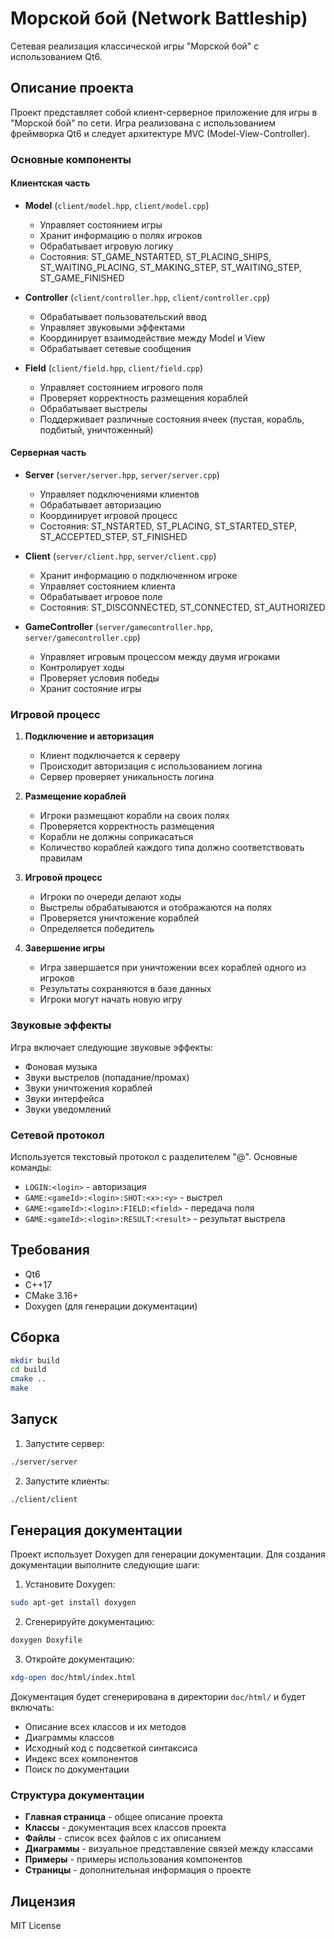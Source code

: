 # Морской бой (Network Battleship)

Сетевая реализация классической игры "Морской бой" с использованием Qt6.

## Описание проекта

Проект представляет собой клиент-серверное приложение для игры в "Морской бой" по сети. Игра реализована с использованием фреймворка Qt6 и следует архитектуре MVC (Model-View-Controller).

### Основные компоненты

#### Клиентская часть
- **Model** (`client/model.hpp`, `client/model.cpp`)
  - Управляет состоянием игры
  - Хранит информацию о полях игроков
  - Обрабатывает игровую логику
  - Состояния: ST_GAME_NSTARTED, ST_PLACING_SHIPS, ST_WAITING_PLACING, ST_MAKING_STEP, ST_WAITING_STEP, ST_GAME_FINISHED

- **Controller** (`client/controller.hpp`, `client/controller.cpp`)
  - Обрабатывает пользовательский ввод
  - Управляет звуковыми эффектами
  - Координирует взаимодействие между Model и View
  - Обрабатывает сетевые сообщения

- **Field** (`client/field.hpp`, `client/field.cpp`)
  - Управляет состоянием игрового поля
  - Проверяет корректность размещения кораблей
  - Обрабатывает выстрелы
  - Поддерживает различные состояния ячеек (пустая, корабль, подбитый, уничтоженный)

#### Серверная часть
- **Server** (`server/server.hpp`, `server/server.cpp`)
  - Управляет подключениями клиентов
  - Обрабатывает авторизацию
  - Координирует игровой процесс
  - Состояния: ST_NSTARTED, ST_PLACING, ST_STARTED_STEP, ST_ACCEPTED_STEP, ST_FINISHED

- **Client** (`server/client.hpp`, `server/client.cpp`)
  - Хранит информацию о подключенном игроке
  - Управляет состоянием клиента
  - Обрабатывает игровое поле
  - Состояния: ST_DISCONNECTED, ST_CONNECTED, ST_AUTHORIZED

- **GameController** (`server/gamecontroller.hpp`, `server/gamecontroller.cpp`)
  - Управляет игровым процессом между двумя игроками
  - Контролирует ходы
  - Проверяет условия победы
  - Хранит состояние игры

### Игровой процесс

1. **Подключение и авторизация**
   - Клиент подключается к серверу
   - Происходит авторизация с использованием логина
   - Сервер проверяет уникальность логина

2. **Размещение кораблей**
   - Игроки размещают корабли на своих полях
   - Проверяется корректность размещения
   - Корабли не должны соприкасаться
   - Количество кораблей каждого типа должно соответствовать правилам

3. **Игровой процесс**
   - Игроки по очереди делают ходы
   - Выстрелы обрабатываются и отображаются на полях
   - Проверяется уничтожение кораблей
   - Определяется победитель

4. **Завершение игры**
   - Игра завершается при уничтожении всех кораблей одного из игроков
   - Результаты сохраняются в базе данных
   - Игроки могут начать новую игру

### Звуковые эффекты

Игра включает следующие звуковые эффекты:
- Фоновая музыка
- Звуки выстрелов (попадание/промах)
- Звуки уничтожения кораблей
- Звуки интерфейса
- Звуки уведомлений

### Сетевой протокол

Используется текстовый протокол с разделителем "@". Основные команды:
- `LOGIN:<login>` - авторизация
- `GAME:<gameId>:<login>:SHOT:<x>:<y>` - выстрел
- `GAME:<gameId>:<login>:FIELD:<field>` - передача поля
- `GAME:<gameId>:<login>:RESULT:<result>` - результат выстрела

## Требования

- Qt6
- C++17
- CMake 3.16+
- Doxygen (для генерации документации)

## Сборка

```bash
mkdir build
cd build
cmake ..
make
```

## Запуск

1. Запустите сервер:
```bash
./server/server
```

2. Запустите клиенты:
```bash
./client/client
```

## Генерация документации

Проект использует Doxygen для генерации документации. Для создания документации выполните следующие шаги:

1. Установите Doxygen:
```bash
sudo apt-get install doxygen
```

2. Сгенерируйте документацию:
```bash
doxygen Doxyfile
```

3. Откройте документацию:
```bash
xdg-open doc/html/index.html
```

Документация будет сгенерирована в директории `doc/html/` и будет включать:
- Описание всех классов и их методов
- Диаграммы классов
- Исходный код с подсветкой синтаксиса
- Индекс всех компонентов
- Поиск по документации

### Структура документации

- **Главная страница** - общее описание проекта
- **Классы** - документация всех классов проекта
- **Файлы** - список всех файлов с их описанием
- **Диаграммы** - визуальное представление связей между классами
- **Примеры** - примеры использования компонентов
- **Страницы** - дополнительная информация о проекте

## Лицензия

MIT License

